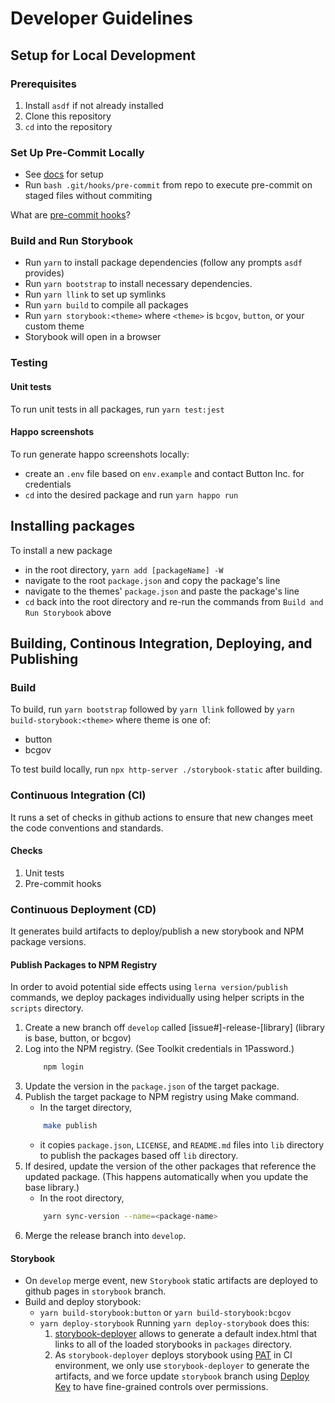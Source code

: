 # Developer Guidelines

## Setup for Local Development

### Prerequisites

1. Install `asdf` if not already installed
2. Clone this repository
3. `cd` into the repository

### Set Up Pre-Commit Locally

- See [docs](https://github.com/button-inc/digital_marketplace/blob/main/docs/pre-commit.md) for setup
- Run `bash .git/hooks/pre-commit` from repo to execute pre-commit on staged files without commiting

What are [pre-commit hooks](https://pre-commit.com/)?

### Build and Run Storybook

- Run `yarn` to install package dependencies (follow any prompts `asdf` provides)
- Run `yarn bootstrap` to install necessary dependencies.
- Run `yarn llink` to set up symlinks
- Run `yarn build` to compile all packages
- Run `yarn storybook:<theme>` where `<theme>` is `bcgov`, `button`, or your custom theme
- Storybook will open in a browser

### Testing

#### Unit tests

To run unit tests in all packages, run `yarn test:jest`

#### Happo screenshots

To run generate happo screenshots locally:

- create an `.env` file based on `env.example` and contact Button Inc. for credentials
- `cd` into the desired package and run `yarn happo run`

## Installing packages

To install a new package

- in the root directory, `yarn add [packageName] -W`
- navigate to the root `package.json` and copy the package's line
- navigate to the themes' `package.json` and paste the package's line
- `cd` back into the root directory and re-run the commands from `Build and Run Storybook` above

## Building, Continous Integration, Deploying, and Publishing

### Build

To build, run `yarn bootstrap` followed by `yarn llink` followed by `yarn build-storybook:<theme>` where theme is one of:

- button
- bcgov

To test build locally, run `npx http-server ./storybook-static` after building.

### Continuous Integration (CI)

It runs a set of checks in github actions to ensure that new changes meet the code conventions and standards.

#### Checks

1. Unit tests
1. Pre-commit hooks

### Continuous Deployment (CD)

It generates build artifacts to deploy/publish a new storybook and NPM package versions.

#### Publish Packages to NPM Registry

In order to avoid potential side effects using `lerna version/publish` commands, we deploy packages individually using helper scripts in the `scripts` directory.

1. Create a new branch off `develop` called [issue#]-release-[library] (library is base, button, or bcgov)
1. Log into the NPM registry. (See Toolkit credentials in 1Password.)
   ```sh
       npm login
   ```
1. Update the version in the `package.json` of the target package.
1. Publish the target package to NPM registry using Make command.
   - In the target directory,
   ```sh
       make publish
   ```
   - it copies `package.json`, `LICENSE`, and `README.md` files into `lib` directory to publish the packages based off `lib` directory.
1. If desired, update the version of the other packages that reference the updated package. (This happens automatically when you update the base library.)
   - In the root directory,
   ```sh
       yarn sync-version --name=<package-name>
   ```
1. Merge the release branch into `develop`.

#### Storybook

- On `develop` merge event, new `Storybook` static artifacts are deployed to github pages in `storybook` branch.
- Build and deploy storybook:
  - `yarn build-storybook:button` or `yarn build-storybook:bcgov`
  - `yarn deploy-storybook`
    Running `yarn deploy-storybook` does this:
    1. [storybook-deployer](https://github.com/storybookjs/storybook-deployer) allows to generate a default index.html that links to all of the loaded storybooks in `packages` directory.
    1. As `storybook-deployer` deploys storybook using [PAT](https://docs.github.com/en/free-pro-team@latest/github/authenticating-to-github/creating-a-personal-access-token) in CI environment, we only use `storybook-deployer` to generate the artifacts, and we force update `storybook` branch using [Deploy Key](https://docs.github.com/en/free-pro-team@latest/github/getting-started-with-github/github-glossary#deploy-key) to have fine-grained controls over permissions.
